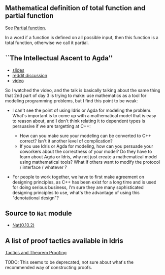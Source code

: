 ## Mathematical definition of total function and partial function

See [Partial function](https://en.wikipedia.org/wiki/Partial_function).

In a word if a function is defined on all possible input, then
this function is a total function, otherwise we call it partial.

## ``The Intellectual Ascent to Agda''

- [slides](https://github.com/boostcon/cppnow_presentations_2013/blob/master/tue/intellectual_ascent_to_agda.pdf?raw=true)
- [reddit discussion](https://www.reddit.com/r/programming/comments/220i20/david_sankel_the_intellectual_ascent_to_agda_with/)
- [video](https://www.youtube.com/watch?v=vy5C-mlUQ1w)

So I watched the video, and the talk is basically talking about the same thing
that 2nd part of day 3 is trying to make: use mathematics as a tool for modeling programming problems,
but I find this point to be weak:

- I can't see the point of using Idris or Agda for modeling the problem. What's important is
  to come up with a mathematical model that is easy to reason about, and I don't think relating it
  to dependent types is persuasive if we are targetting at C++:

  - How can you make sure your modeling can be converted to C++ correct? Isn't it another level of complication?
  - If you use Idris or Agda for modeling, how can you persuade your coworkers about the correctness of your model?
    Do they have to learn about Agda or Idris, why not just create a mathematical model using mathematical tools?
    What if others want to modify the protocol / interface / whatever ?

- For people to work together, we have to first make agreement on designing principles, as C++ has been exist for
  a long time and is used for doing serious business, I'm sure they are many sophisticated designing principles to use,
  what's the advantage of using this "denotational design"?

## Source to `Nat` module

- [Nat(0.10.2)](https://github.com/idris-lang/Idris-dev/blob/v0.10.2/libs/prelude/Prelude/Nat.idr)

## A list of proof tactics available in Idris

[Tactics and Theorem Proofing](http://docs.idris-lang.org/en/latest/reference/tactics.html)

TODO: This seems to be deprecated, not sure about what's the recommended way of constructing proofs.
